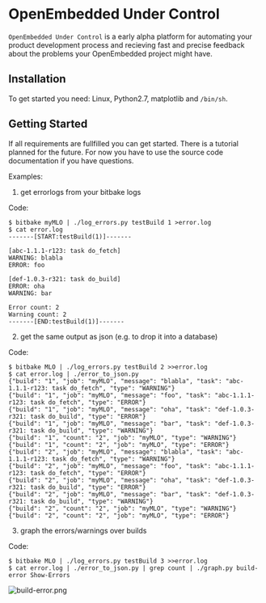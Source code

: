 OpenEmbedded Under Control
==============

`OpenEmbedded Under Control` is a early alpha platform for automating your
product development process and recieving fast and precise feedback about the
problems your OpenEmbedded project might have.

Installation
------------

To get started you need: Linux, Python2.7, matplotlib and `/bin/sh`.


Getting Started
---------------

If all requirements are fullfilled you can get started. There is a tutorial
planned for the future. For now you have to use the source code documentation
if you have questions.

Examples:

  1. get errorlogs from your bitbake logs

Code:

    $ bitbake myMLO | ./log_errors.py testBuild 1 >error.log
    $ cat error.log
    -------[START:testBuild(1)]-------

    [abc-1.1.1-r123: task do_fetch]
    WARNING: blabla
    ERROR: foo

    [def-1.0.3-r321: task do_build]
    ERROR: oha
    WARNING: bar

    Error count: 2
    Warning count: 2
    -------[END:testBuild(1)]-------

  2. get the same output as json (e.g. to drop it into a database)

Code:

    $ bitbake MLO | ./log_errors.py testBuild 2 >>error.log
    $ cat error.log | ./error_to_json.py
    {"build": "1", "job": "myMLO", "message": "blabla", "task": "abc-1.1.1-r123: task do_fetch", "type": "WARNING"}
    {"build": "1", "job": "myMLO", "message": "foo", "task": "abc-1.1.1-r123: task do_fetch", "type": "ERROR"}
    {"build": "1", "job": "myMLO", "message": "oha", "task": "def-1.0.3-r321: task do_build", "type": "ERROR"}
    {"build": "1", "job": "myMLO", "message": "bar", "task": "def-1.0.3-r321: task do_build", "type": "WARNING"}
    {"build": "1", "count": "2", "job": "myMLO", "type": "WARNING"}
    {"build": "1", "count": "2", "job": "myMLO", "type": "ERROR"}
    {"build": "2", "job": "myMLO", "message": "blabla", "task": "abc-1.1.1-r123: task do_fetch", "type": "WARNING"}
    {"build": "2", "job": "myMLO", "message": "foo", "task": "abc-1.1.1-r123: task do_fetch", "type": "ERROR"}
    {"build": "2", "job": "myMLO", "message": "oha", "task": "def-1.0.3-r321: task do_build", "type": "ERROR"}
    {"build": "2", "job": "myMLO", "message": "bar", "task": "def-1.0.3-r321: task do_build", "type": "WARNING"}
    {"build": "2", "count": "2", "job": "myMLO", "type": "WARNING"}
    {"build": "2", "count": "2", "job": "myMLO", "type": "ERROR"}

  3. graph the errors/warnings over builds

Code:

    $ bitbake MLO | ./log_errors.py testBuild 3 >>error.log
    $ cat error.log | ./error_to_json.py | grep count | ./graph.py build-error Show-Errors

![build-error.png](opencontrol/raw/master/data/build-error.png)
